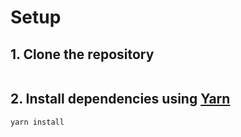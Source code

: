 # Setup

## 1. Clone the repository

```bash

```

## 2. Install dependencies using [Yarn](https://yarnpkg.com/en/)

```bash
yarn install
```